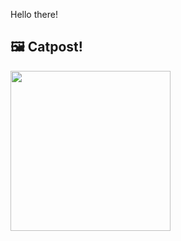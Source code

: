 Hello there!



## 🖼️ Catpost!

<sub>
    <img src="https://cdn2.thecatapi.com/images/5op.jpg" height="256">
</sub>

